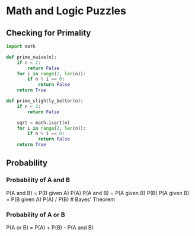 # Math and Logic Puzzles

## Checking for Primality

```python
import math

def prime_naive(n):
    if n < 2:
        return False
    for i in range(2, len(n)):
        if n % i == 0:
            return False
    return True

def prime_slightly_better(n):
    if n < 2:
        return False

    sqrt = math.isqrt(n)
    for i in range(2, len(n)):
        if n % i == 0:
            return False
    return True
```

## Probability

### Probability of A and B

P(A and B) = P(B given A) P(A)
P(A and B) = P(A given B) P(B)
P(A given B) = P(B given A) P(A) / P(B)  # Bayes' Theorem

### Probability of A or B

P(A or B) = P(A) + P(B) - P(A and B)
